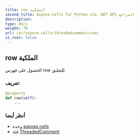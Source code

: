 ```yaml
---
title: row الملكية
second_title: Aspose.Cells for Python via .NET API المراجع
description:
type: docs
weight: 70
url: /ar/aspose.cells/threadedcomment/row/
is_root: false
---
```

##  row الملكية

الحصول على فهرس row للتعليق.
###  تعريف:
```python
@property
def row(self):
    ...
```

###  أنظر أيضا
* وحدة [aspose.cells](../../)
* فئة [ThreadedComment](/cells/python-net/ar/aspose.cells/threadedcomment)
